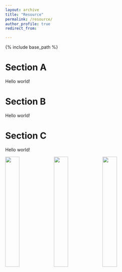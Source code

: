 ```yaml
---
layout: archive
title: "Resource"
permalink: /resource/
author_profile: true
redirect_from:

---
```


{% include base_path %}


Section A
======
Hello world!

Section B
======
Hello world!

Section C
======
Hello world!

<img src='/site/images/my-research-area.drawio.png' width = "30%" align=center>
<img src='/site/images/my-research-area.drawio.png' width = "30%" align=center>
<img src='/site/images/my-research-area.drawio.png' width = "30%" align=center>

